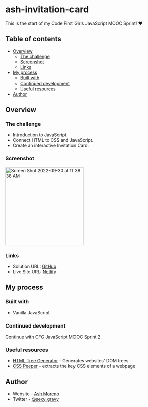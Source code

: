 # ash-invitation-card

This is the start of my Code First Girls JavaScript MOOC Sprint! ❤️

## Table of contents

- [Overview](#overview)
  - [The challenge](#the-challenge)
  - [Screenshot](#screenshot)
  - [Links](#links)
- [My process](#my-process)
  - [Built with](#built-with)
  - [Continued development](#continued-development)
  - [Useful resources](#useful-resources)
- [Author](#author)

## Overview

### The challenge

- Introduction to JavaScript.
- Connect HTML to CSS and JavaScript.
- Create an interactive Invitation Card.

### Screenshot

<img width="248" alt="Screen Shot 2022-09-30 at 11 38 38 AM" src="https://user-images.githubusercontent.com/89284873/193317171-0beca8c0-a817-4196-a56f-9532e42bcfed.png">

### Links

- Solution URL: [GitHub](https://github.com/AshM10/ash-invitation-card)
- Live Site URL: [Netlify]()

## My process

### Built with

- Vanilla JavaScript

### Continued development

Continue with CFG JavaScript MOOC Sprint 2.

### Useful resources

- [HTML Tree Generator](https://chrome.google.com/webstore/detail/html-tree-generator/dlbbmhhaadfnbbdnjalilhdakfmiffeg) - Generates websites' DOM trees
- [CSS Peeper](https://chrome.google.com/webstore/detail/css-peeper/mbnbehikldjhnfehhnaidhjhoofhpehk?hl=en) - extracts the key CSS elements of a webpage

## Author

- Website - [Ash Moreno](https://www.ashmoreno.dev)
- Twitter - [@sexy_gravy](https://twitter.com/sexy_gravy)

